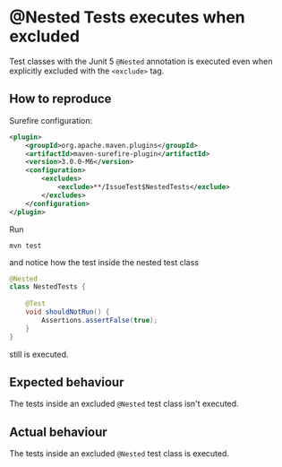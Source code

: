 # @Nested Tests executes when excluded
Test classes with the Junit 5 `@Nested` annotation is executed
even when explicitly excluded with the `<exclude>` tag.

## How to  reproduce
Surefire configuration:
```xml
<plugin>
    <groupId>org.apache.maven.plugins</groupId>
    <artifactId>maven-surefire-plugin</artifactId>
    <version>3.0.0-M6</version>
    <configuration>
        <excludes>
            <exclude>**/IssueTest$NestedTests</exclude>
        </excludes>
    </configuration>
</plugin>
```
Run 
```shell
mvn test
```
and notice how the test inside the nested test class 
```java
@Nested
class NestedTests {
    
    @Test
    void shouldNotRun() {
        Assertions.assertFalse(true);
    }
}
```
still is executed.

## Expected behaviour
The tests inside an excluded `@Nested` test class isn't executed.

## Actual behaviour
The tests inside an excluded `@Nested` test class is executed.